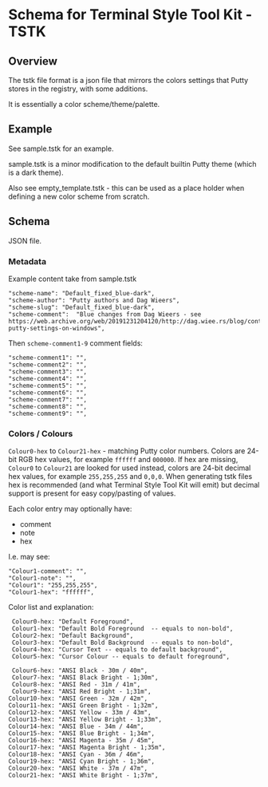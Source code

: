 # Schema for Terminal Style Tool Kit - TSTK

## Overview

The tstk file format is a json file that mirrors the colors
settings that Putty stores in the registry, with some additions.

It is essentially a color scheme/theme/palette.

## Example

See sample.tstk for an example.

sample.tstk is a minor modification to the default builtin Putty theme (which is a dark theme).

Also see empty_template.tstk - this can be used as a place holder when defining a new color scheme from scratch.


## Schema

JSON file.

### Metadata

Example content take from sample.tstk

    "scheme-name": "Default_fixed_blue-dark",
    "scheme-author": "Putty authors and Dag Wieers",
    "scheme-slug": "Default_fixed_blue-dark",
    "scheme-comment":  "Blue changes from Dag Wieers - see https://web.archive.org/web/20191231204120/http://dag.wiee.rs/blog/content/improving-putty-settings-on-windows",

Then `scheme-comment1-9` comment fields:

    "scheme-comment1": "",
    "scheme-comment2": "",
    "scheme-comment3": "",
    "scheme-comment4": "",
    "scheme-comment5": "",
    "scheme-comment6": "",
    "scheme-comment7": "",
    "scheme-comment8": "",
    "scheme-comment9": "",

### Colors / Colours

`Colour0-hex` to `Colour21-hex` - matching Putty color numbers. Colors are 24-bit RGB hex values, for example `ffffff` and `000000`.
If hex are missing, `Colour0` to `Colour21` are looked for used instead, colors are 24-bit decimal hex values, for example `255,255,255` and `0,0,0`.
When generating tstk files hex is recommended (and what Terminal Style Tool Kit will emit) but decimal support is present for easy copy/pasting of values.

Each color entry may optionally have:

  * comment
  * note
  * hex

I.e. may see:

    "Colour1-comment": "",
    "Colour1-note": "",
    "Colour1": "255,255,255",
    "Colour1-hex": "ffffff",

Color list and explanation:

     Colour0-hex: "Default Foreground",
     Colour1-hex: "Default Bold Foreground  -- equals to non-bold",
     Colour2-hex: "Default Background",
     Colour3-hex: "Default Bold Background  -- equals to non-bold",
     Colour4-hex: "Cursor Text -- equals to default background",
     Colour5-hex: "Cursor Colour -- equals to default foreground",

     Colour6-hex: "ANSI Black - 30m / 40m",
     Colour7-hex: "ANSI Black Bright - 1;30m",
     Colour8-hex: "ANSI Red - 31m / 41m",
     Colour9-hex: "ANSI Red Bright - 1;31m",
    Colour10-hex: "ANSI Green - 32m / 42m",
    Colour11-hex: "ANSI Green Bright - 1;32m",
    Colour12-hex: "ANSI Yellow - 33m / 43m",
    Colour13-hex: "ANSI Yellow Bright - 1;33m",
    Colour14-hex: "ANSI Blue - 34m / 44m",
    Colour15-hex: "ANSI Blue Bright - 1;34m",
    Colour16-hex: "ANSI Magenta - 35m / 45m",
    Colour17-hex: "ANSI Magenta Bright - 1;35m",
    Colour18-hex: "ANSI Cyan - 36m / 46m",
    Colour19-hex: "ANSI Cyan Bright - 1;36m",
    Colour20-hex: "ANSI White - 37m / 47m",
    Colour21-hex: "ANSI White Bright - 1;37m",
